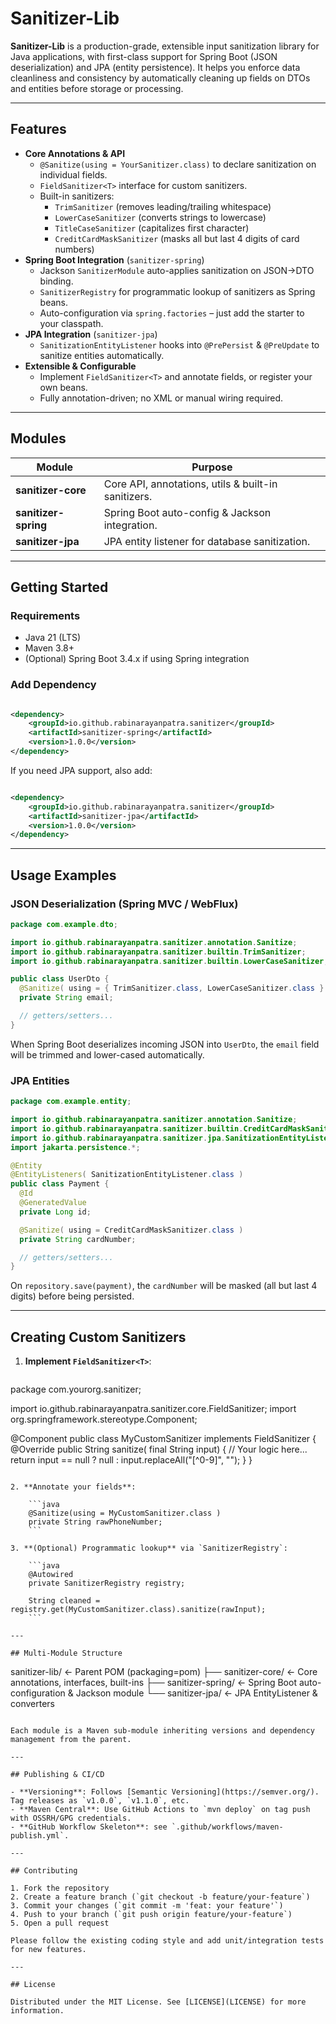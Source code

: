 # Sanitizer-Lib

**Sanitizer-Lib** is a production-grade, extensible input sanitization library for Java applications, with first-class
support for Spring Boot (JSON deserialization) and JPA (entity persistence). It helps you enforce data cleanliness and
consistency by automatically cleaning up fields on DTOs and entities before storage or processing.

---

## Features

- **Core Annotations & API**
    - `@Sanitize(using = YourSanitizer.class)` to declare sanitization on individual fields.
    - `FieldSanitizer<T>` interface for custom sanitizers.
    - Built-in sanitizers:
        - `TrimSanitizer` (removes leading/trailing whitespace)
        - `LowerCaseSanitizer` (converts strings to lowercase)
        - `TitleCaseSanitizer` (capitalizes first character)
        - `CreditCardMaskSanitizer` (masks all but last 4 digits of card numbers)
- **Spring Boot Integration** (`sanitizer-spring`)
    - Jackson `SanitizerModule` auto-applies sanitization on JSON→DTO binding.
    - `SanitizerRegistry` for programmatic lookup of sanitizers as Spring beans.
    - Auto-configuration via `spring.factories` – just add the starter to your classpath.
- **JPA Integration** (`sanitizer-jpa`)
    - `SanitizationEntityListener` hooks into `@PrePersist` & `@PreUpdate` to sanitize entities automatically.
- **Extensible & Configurable**
    - Implement `FieldSanitizer<T>` and annotate fields, or register your own beans.
    - Fully annotation-driven; no XML or manual wiring required.

---

## Modules

| Module               | Purpose                                             |
|----------------------|-----------------------------------------------------|
| **sanitizer-core**   | Core API, annotations, utils & built-in sanitizers. |
| **sanitizer-spring** | Spring Boot auto-config & Jackson integration.      |
| **sanitizer-jpa**    | JPA entity listener for database sanitization.      |

---

## Getting Started

### Requirements

- Java 21 (LTS)
- Maven 3.8+
- (Optional) Spring Boot 3.4.x if using Spring integration

### Add Dependency

```xml

<dependency>
    <groupId>io.github.rabinarayanpatra.sanitizer</groupId>
    <artifactId>sanitizer-spring</artifactId>
    <version>1.0.0</version>
</dependency>
```

If you need JPA support, also add:

```xml

<dependency>
    <groupId>io.github.rabinarayanpatra.sanitizer</groupId>
    <artifactId>sanitizer-jpa</artifactId>
    <version>1.0.0</version>
</dependency>
```

---

## Usage Examples

### JSON Deserialization (Spring MVC / WebFlux)

```java
package com.example.dto;

import io.github.rabinarayanpatra.sanitizer.annotation.Sanitize;
import io.github.rabinarayanpatra.sanitizer.builtin.TrimSanitizer;
import io.github.rabinarayanpatra.sanitizer.builtin.LowerCaseSanitizer;

public class UserDto {
  @Sanitize( using = { TrimSanitizer.class, LowerCaseSanitizer.class } )
  private String email;

  // getters/setters...
}
```

When Spring Boot deserializes incoming JSON into `UserDto`, the `email` field will be trimmed and lower-cased
automatically.

### JPA Entities

```java
package com.example.entity;

import io.github.rabinarayanpatra.sanitizer.annotation.Sanitize;
import io.github.rabinarayanpatra.sanitizer.builtin.CreditCardMaskSanitizer;
import io.github.rabinarayanpatra.sanitizer.jpa.SanitizationEntityListener;
import jakarta.persistence.*;

@Entity
@EntityListeners( SanitizationEntityListener.class )
public class Payment {
  @Id
  @GeneratedValue
  private Long id;

  @Sanitize( using = CreditCardMaskSanitizer.class )
  private String cardNumber;

  // getters/setters...
}
```

On `repository.save(payment)`, the `cardNumber` will be masked (all but last 4 digits) before being persisted.

---

## Creating Custom Sanitizers

1. **Implement `FieldSanitizer<T>`**:

   ```java

package com.yourorg.sanitizer;

import io.github.rabinarayanpatra.sanitizer.core.FieldSanitizer;
import org.springframework.stereotype.Component;

@Component
public class MyCustomSanitizer implements FieldSanitizer<String> {
@Override
public String sanitize( final String input) {
// Your logic here...
return input == null ? null : input.replaceAll("[^0-9]", "");
}
}

```

2. **Annotate your fields**:

    ```java
    @Sanitize(using = MyCustomSanitizer.class )
    private String rawPhoneNumber;
    ```

3. **(Optional) Programmatic lookup** via `SanitizerRegistry`:

    ```java
    @Autowired
    private SanitizerRegistry registry;

    String cleaned = registry.get(MyCustomSanitizer.class).sanitize(rawInput);
    ```

---

## Multi-Module Structure

```

sanitizer-lib/ ← Parent POM (packaging=pom)
├── sanitizer-core/ ← Core annotations, interfaces, built-ins
├── sanitizer-spring/ ← Spring Boot auto-configuration & Jackson module
└── sanitizer-jpa/ ← JPA EntityListener & converters

```

Each module is a Maven sub-module inheriting versions and dependency management from the parent.

---

## Publishing & CI/CD

- **Versioning**: Follows [Semantic Versioning](https://semver.org/). Tag releases as `v1.0.0`, `v1.1.0`, etc.
- **Maven Central**: Use GitHub Actions to `mvn deploy` on tag push with OSSRH/GPG credentials.
- **GitHub Workflow Skeleton**: see `.github/workflows/maven-publish.yml`.

---

## Contributing

1. Fork the repository
2. Create a feature branch (`git checkout -b feature/your-feature`)
3. Commit your changes (`git commit -m 'feat: your feature'`)
4. Push to your branch (`git push origin feature/your-feature`)
5. Open a pull request

Please follow the existing coding style and add unit/integration tests for new features.

---

## License

Distributed under the MIT License. See [LICENSE](LICENSE) for more information.
